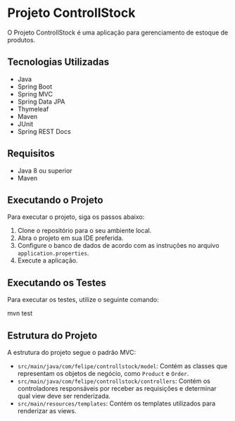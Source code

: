 # Projeto ControllStock

O Projeto ControllStock é uma aplicação para gerenciamento de estoque de produtos.

## Tecnologias Utilizadas

- Java
- Spring Boot
- Spring MVC
- Spring Data JPA
- Thymeleaf
- Maven
- JUnit
- Spring REST Docs

## Requisitos

- Java 8 ou superior
- Maven

## Executando o Projeto

Para executar o projeto, siga os passos abaixo:

1. Clone o repositório para o seu ambiente local.
2. Abra o projeto em sua IDE preferida.
3. Configure o banco de dados de acordo com as instruções no arquivo `application.properties`.
4. Execute a aplicação.

## Executando os Testes

Para executar os testes, utilize o seguinte comando:

mvn test

## Estrutura do Projeto

A estrutura do projeto segue o padrão MVC:

- `src/main/java/com/felipe/controllstock/model`: Contém as classes que representam os objetos de negócio, como `Product` e `Order`.
- `src/main/java/com/felipe/controllstock/controllers`: Contém os controladores responsáveis por receber as requisições e determinar qual view deve ser renderizada.
- `src/main/resources/templates`: Contém os templates utilizados para renderizar as views.

